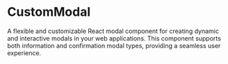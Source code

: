 # CustomModal
A flexible and customizable React modal component for creating dynamic and interactive modals in your web applications. This component supports both information and confirmation modal types, providing a seamless user experience.
